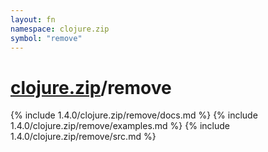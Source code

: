 ```yaml
---
layout: fn
namespace: clojure.zip
symbol: "remove"
---
```


# [clojure.zip](../)/remove

{% include 1.4.0/clojure.zip/remove/docs.md %}
{% include 1.4.0/clojure.zip/remove/examples.md %}
{% include 1.4.0/clojure.zip/remove/src.md %}

